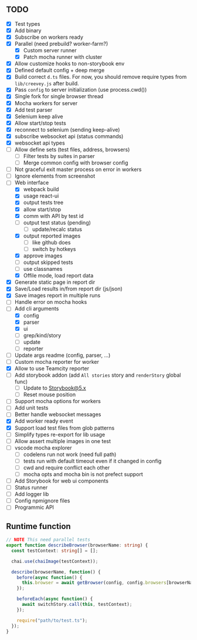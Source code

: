 ## TODO

- [x] Test types
- [x] Add binary
- [x] Subscribe on workers ready
- [x] Parallel (need prebuild? worker-farm?)
  - [x] Custom server runner
  - [x] Patch mocha runner with cluster
- [x] Allow customize hooks to non-storybook env
- [x] Defined default config + deep merge
- [x] Build correct `d.ts` files. For now, you should remove require types from `lib/creevey.js` after build.
- [x] Pass `config` to server initialization (use process.cwd())
- [x] Single fork for single browser thread
- [x] Mocha workers for server
- [x] Add test parser
- [x] Selenium keep alive
- [x] Allow start/stop tests
- [x] reconnect to selenium (sending keep-alive)
- [x] subscribe websocket api (status commands)
- [x] websocket api types
- [ ] Allow define sets (test files, address, browsers)
  - [ ] Filter tests by suites in parser
  - [ ] Merge common config with browser config
- [ ] Not graceful exit master process on error in workers
- [ ] Ignore elements from screenshot
- [ ] Web interface
  - [x] webpack build
  - [x] usage react-ui
  - [x] output tests tree
  - [x] allow start/stop
  - [x] comm with API by test id
  - [ ] output test status (pending)
    - [ ] update/recalc status
  - [x] output reported images
    - [ ] like github does
    - [ ] switch by hotkeys
  - [x] approve images
  - [ ] output skipped tests
  - [ ] use classnames
  - [x] Offile mode, load report data
- [x] Generate static page in report dir
- [x] Save/Load results in/from report dir (js/json)
- [x] Save images report in multiple runs
- [ ] Handle error on mocha hooks
- [ ] Add cli arguments
  - [x] config
  - [x] parser
  - [x] ui
  - [ ] grep/kind/story
  - [ ] update
  - [ ] reporter
- [ ] Update args readme (config, parser, ...)
- [ ] Custom mocha reporter for worker
- [x] Allow to use Teamcity reporter
- [ ] Add storybook addon (add `All stories` story and `renderStory` global func)
  - [ ] Update to Storybook@5.x
  - [ ] Reset mouse position
- [ ] Support mocha options for workers
- [ ] Add unit tests
- [ ] Better handle websocket messages
- [x] Add worker ready event
- [x] Support load test files from glob patterns
- [ ] Simplify types re-export for lib usage
- [ ] Allow assert multiple images in one test
- [ ] vscode mocha explorer
  - [ ] codelens run not work (need full path)
  - [ ] tests run with default timeout even if it changed in config
  - [ ] cwd and require conflict each other
  - [ ] mocha opts and mocha bin is not prefect support
- [ ] Add Storybook for web ui components
- [ ] Status runner
- [ ] Add logger lib
- [ ] Config npmignore files
- [ ] Programmic API

## Runtime function

```ts
// NOTE This need parallel tests
export function describeBrowser(browserName: string) {
  const testContext: string[] = [];

  chai.use(chaiImage(testContext));

  describe(browserName, function() {
    before(async function() {
      this.browser = await getBrowser(config, config.browsers[browserName]);
    });

    beforeEach(async function() {
      await switchStory.call(this, testContext);
    });

    require("path/to/test.ts");
  });
}
```
